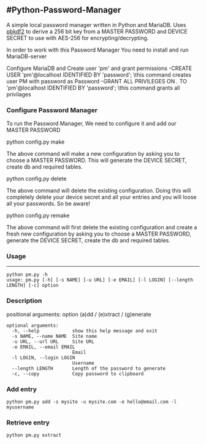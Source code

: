 #Python-Password-Manager
--------------------------
A simple local password manager written in Python and MariaDB. Uses [pbkdf2](https://en.wikipedia.org/wiki/PBKDF2) to derive a 256 bit key from a MASTER PASSWORD and DEVICE SECRET to use with AES-256 for encrypting/decrypting.

In order to work with this Password Manager You need to install and run MariaDB-server

Configure MariaDB and Create user 'pm' and grant permissions
          -CREATE USER 'pm'@localhost IDENTIFIED BY 'password';                             \\this command creates user PM with password as Password
          -GRANT ALL PRIVILEGES ON *.* TO 'pm'@localhost IDENTIFIED BY 'password';           \\this command grants all privilages
          
         
### Configure Password Manager

To run the Password Manager, We need to configure it and add our MASTER PASSWORD 

python config.py make

The above command will make a new configuration by asking you to choose a MASTER PASSWORD.
This will generate the DEVICE SECRET, create db and required tables.

python config.py delete

The above command will delete the existing configuration. Doing this will completely delete your device secret and all your entries and you will loose all your passwords. So be aware!

python config.py remake

The above command will first delete the existing configuration and create a fresh new configuration by asking you to choose a MASTER PASSWORD, generate the DEVICE SECRET, create the db and required tables.


### Usage
------
```
python pm.py -h
usage: pm.py [-h] [-s NAME] [-u URL] [-e EMAIL] [-l LOGIN] [--length LENGTH] [-c] option
```

### Description

positional arguments:
  option                (a)dd / (e)xtract / (g)enerate

```
optional arguments:
  -h, --help            show this help message and exit
  -s NAME, --name NAME  Site name
  -u URL, --url URL     Site URL
  -e EMAIL, --email EMAIL
                        Email
  -l LOGIN, --login LOGIN
                        Username
  --length LENGTH       Length of the password to generate
  -c, --copy            Copy password to clipboard
```

### Add entry
```
python pm.py add -s mysite -u mysite.com -e hello@email.com -l myusername
```
### Retrieve entry
```
python pm.py extract
```
